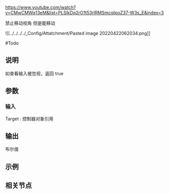 https://www.youtube.com/watch?v=CMwCMWq13eM&list=PLSlkDq2rO1t53rlRMSmcqIpoZ37-W3s_E&index=3

禁止移动视角 但是能移动


![[../../../../_Config/Attatchment/Pasted image 20220422062034.png]]



#Todo 


## 说明

如查看输入被忽视，返回 true


## 参数

### 输入

Target : 控制器对象引用  

## 输出

布尔值



## 示例


## 相关节点